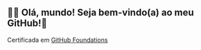 ## 👩‍💻 Olá, mundo! Seja bem-vindo(a) ao meu GitHub!👋

Certificada em [GitHub Foundations](https://www.credly.com/badges/4b4467ef-dcc5-42e8-b025-10b1a131c2b2/public_url)

<!--
**bbarrosomoreira/bbarrosomoreira** is a ✨ _special_ ✨ repository because its `README.md` (this file) appears on your GitHub profile.

Here are some ideas to get you started:

- 🔭 I’m currently working on ...
- 🌱 I’m currently learning ...
- 👯 I’m looking to collaborate on ...
- 🤔 I’m looking for help with ...
- 💬 Ask me about ...
- 📫 How to reach me: ...
- 😄 Pronouns: ...
- ⚡ Fun fact: ...
-->
